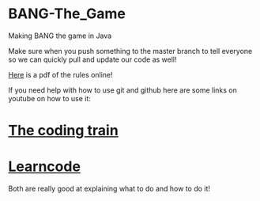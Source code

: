 # BANG-The_Game
Making BANG the game in Java

Make sure when you push something to the master branch to tell everyone so we can quickly pull and update our code as well!

[Here](http://www.dvgiochi.net/bang_the_dice_game/BANG!_dice_game-rules.pdf) is a pdf of the rules online!



If you need help with how to use git and github here are some links on youtube on how to use it:
# [The coding train](https://www.youtube.com/watch?v=yXT1ElMEkW8)
# [Learncode](https://www.youtube.com/watch?v=0fKg7e37bQE&t=)

Both are really good at explaining what to do and how to do it!
